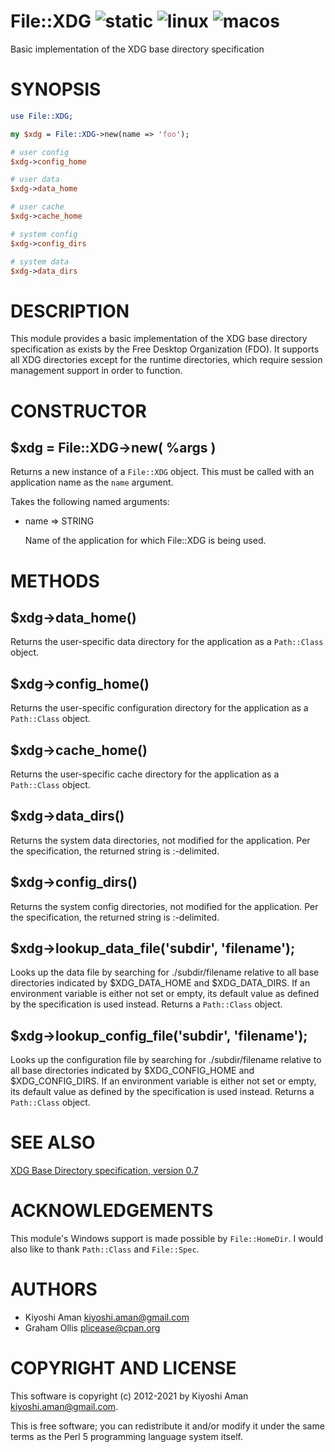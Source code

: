 # File::XDG ![static](https://github.com/uperl/File-XDG/workflows/static/badge.svg) ![linux](https://github.com/uperl/File-XDG/workflows/linux/badge.svg) ![macos](https://github.com/uperl/File-XDG/workflows/macos/badge.svg)

Basic implementation of the XDG base directory specification

# SYNOPSIS

```perl
use File::XDG;

my $xdg = File::XDG->new(name => 'foo');

# user config
$xdg->config_home

# user data
$xdg->data_home

# user cache
$xdg->cache_home

# system config
$xdg->config_dirs

# system data
$xdg->data_dirs
```

# DESCRIPTION

This module provides a basic implementation of the XDG base directory
specification as exists by the Free Desktop Organization (FDO). It supports
all XDG directories except for the runtime directories, which require session
management support in order to function.

# CONSTRUCTOR

## $xdg = File::XDG->new( %args )

Returns a new instance of a `File::XDG` object. This must be called with an
application name as the `name` argument.

Takes the following named arguments:

- name => STRING

    Name of the application for which File::XDG is being used.

# METHODS

## $xdg->data\_home()

Returns the user-specific data directory for the application as a `Path::Class` object.

## $xdg->config\_home()

Returns the user-specific configuration directory for the application as a `Path::Class` object.

## $xdg->cache\_home()

Returns the user-specific cache directory for the application as a `Path::Class` object.

## $xdg->data\_dirs()

Returns the system data directories, not modified for the application. Per the
specification, the returned string is :-delimited.

## $xdg->config\_dirs()

Returns the system config directories, not modified for the application. Per
the specification, the returned string is :-delimited.

## $xdg->lookup\_data\_file('subdir', 'filename');

Looks up the data file by searching for ./subdir/filename relative to all base
directories indicated by $XDG\_DATA\_HOME and $XDG\_DATA\_DIRS. If an environment
variable is either not set or empty, its default value as defined by the
specification is used instead. Returns a `Path::Class` object.

## $xdg->lookup\_config\_file('subdir', 'filename');

Looks up the configuration file by searching for ./subdir/filename relative to
all base directories indicated by $XDG\_CONFIG\_HOME and $XDG\_CONFIG\_DIRS. If an
environment variable is either not set or empty, its default value as defined
by the specification is used instead. Returns a `Path::Class` object.

# SEE ALSO

[XDG Base Directory specification, version 0.7](http://standards.freedesktop.org/basedir-spec/basedir-spec-latest.html)

# ACKNOWLEDGEMENTS

This module's Windows support is made possible by `File::HomeDir`. I would also like to thank `Path::Class` and `File::Spec`.

# AUTHORS

- Kiyoshi Aman <kiyoshi.aman@gmail.com>
- Graham Ollis <plicease@cpan.org>

# COPYRIGHT AND LICENSE

This software is copyright (c) 2012-2021 by Kiyoshi Aman <kiyoshi.aman@gmail.com>.

This is free software; you can redistribute it and/or modify it under
the same terms as the Perl 5 programming language system itself.
